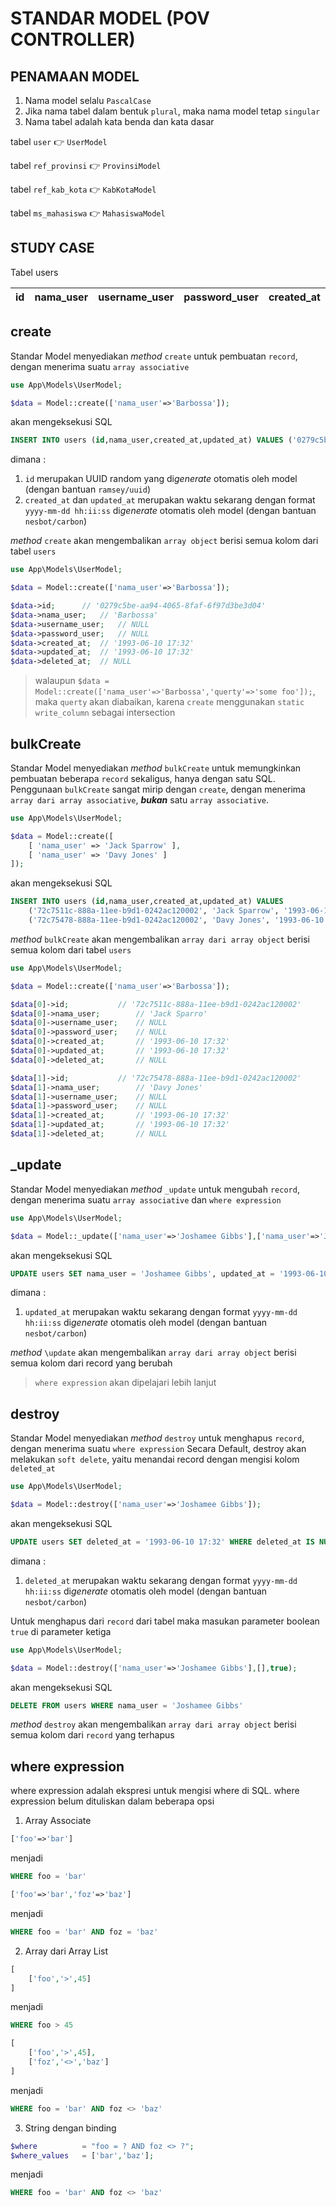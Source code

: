 # STANDAR MODEL (POV CONTROLLER)


## PENAMAAN MODEL
1. Nama model selalu `PascalCase`
2. Jika nama tabel dalam bentuk `plural`, maka nama model tetap `singular`
3. Nama tabel adalah kata benda dan kata dasar

tabel `user` :point_right: `UserModel`

tabel `ref_provinsi` :point_right: `ProvinsiModel`

tabel `ref_kab_kota` :point_right: `KabKotaModel`

tabel `ms_mahasiswa` :point_right: `MahasiswaModel`

## STUDY CASE
Tabel users

|id|nama_user|username_user|password_user|created_at|updated_at|deleted_at|
|--|--|--|--|--|--|--|

## create
Standar Model menyediakan *method* `create` untuk pembuatan `record`, dengan menerima suatu `array associative`
```php
use App\Models\UserModel;

$data = Model::create(['nama_user'=>'Barbossa']);
```
akan mengeksekusi SQL
```sql
INSERT INTO users (id,nama_user,created_at,updated_at) VALUES ('0279c5be-aa94-4065-8faf-6f97d3be3d04', 'Barbossa', '1993-06-10 17:32', '1993-06-10 17:32')
```
dimana :
1. `id` merupakan UUID random yang di*generate* otomatis oleh model (dengan bantuan `ramsey/uuid`)
2. `created_at` dan `updated_at` merupakan waktu sekarang dengan format `yyyy-mm-dd hh:ii:ss` di*generate* otomatis oleh model (dengan bantuan `nesbot/carbon`)

*method* `create` akan mengembalikan `array object` berisi semua kolom dari tabel `users`
```php
use App\Models\UserModel;

$data = Model::create(['nama_user'=>'Barbossa']);

$data->id;		// '0279c5be-aa94-4065-8faf-6f97d3be3d04'
$data->nama_user;	// 'Barbossa'
$data->username_user;	// NULL
$data->password_user;	// NULL
$data->created_at;	// '1993-06-10 17:32'
$data->updated_at;	// '1993-06-10 17:32'
$data->deleted_at;	// NULL
```

>
> walaupun `$data = Model::create(['nama_user'=>'Barbossa','querty'=>'some foo']);`, maka `querty` akan diabaikan, karena `create` menggunakan `static write_column` sebagai intersection
>

## bulkCreate
Standar Model menyediakan *method* `bulkCreate` untuk memungkinkan pembuatan beberapa `record` sekaligus, hanya dengan satu SQL.
Penggunaan `bulkCreate` sangat mirip dengan `create`, dengan menerima `array dari array associative`, ***bukan*** satu `array associative`.
```php
use App\Models\UserModel;

$data = Model::create([
	[ 'nama_user' => 'Jack Sparrow' ],
	[ 'nama_user' => 'Davy Jones' ]
]);
```
akan mengeksekusi SQL
```sql
INSERT INTO users (id,nama_user,created_at,updated_at) VALUES
	('72c7511c-888a-11ee-b9d1-0242ac120002', 'Jack Sparrow', '1993-06-10 17:32', '1993-06-10 17:32'),
	('72c75478-888a-11ee-b9d1-0242ac120002', 'Davy Jones', '1993-06-10 17:32', '1993-06-10 17:32'),
```
*method* `bulkCreate` akan mengembalikan `array dari array object` berisi semua kolom dari tabel `users`
```php
use App\Models\UserModel;

$data = Model::create(['nama_user'=>'Barbossa']);

$data[0]->id;			// '72c7511c-888a-11ee-b9d1-0242ac120002'
$data[0]->nama_user;		// 'Jack Sparro'
$data[0]->username_user;	// NULL
$data[0]->password_user;	// NULL
$data[0]->created_at;		// '1993-06-10 17:32'
$data[0]->updated_at;		// '1993-06-10 17:32'
$data[0]->deleted_at;		// NULL

$data[1]->id;			// '72c75478-888a-11ee-b9d1-0242ac120002'
$data[1]->nama_user;		// 'Davy Jones'
$data[1]->username_user;	// NULL
$data[1]->password_user;	// NULL
$data[1]->created_at;		// '1993-06-10 17:32'
$data[1]->updated_at;		// '1993-06-10 17:32'
$data[1]->deleted_at;		// NULL
```

## \_update
Standar Model menyediakan *method* `_update` untuk mengubah `record`, dengan menerima suatu `array associative` dan `where expression`
```php
use App\Models\UserModel;

$data = Model::_update(['nama_user'=>'Joshamee Gibbs'],['nama_user'=>'Jack Sparrow']);
```
akan mengeksekusi SQL
```sql
UPDATE users SET nama_user = 'Joshamee Gibbs', updated_at = '1993-06-10 17:32' WHERE deleted_at IS NULL AND (nama_user = 'Jack Sparrow')
```
dimana :
1. `updated_at` merupakan waktu sekarang dengan format `yyyy-mm-dd hh:ii:ss` di*generate* otomatis oleh model (dengan bantuan `nesbot/carbon`)

*method* `\update` akan mengembalikan `array dari array object` berisi semua kolom dari record yang berubah

>
>	`where expression` akan dipelajari lebih lanjut
>

## destroy
Standar Model menyediakan *method* `destroy` untuk menghapus `record`, dengan menerima suatu `where expression`
Secara Default, destroy akan melakukan `soft delete`, yaitu menandai record dengan mengisi kolom `deleted_at`
```php
use App\Models\UserModel;

$data = Model::destroy(['nama_user'=>'Joshamee Gibbs']);
```
akan mengeksekusi SQL
```sql
UPDATE users SET deleted_at = '1993-06-10 17:32' WHERE deleted_at IS NULL AND (nama_user = 'Joshamee Gibbs')
```
dimana :
1. `deleted_at` merupakan waktu sekarang dengan format `yyyy-mm-dd hh:ii:ss` di*generate* otomatis oleh model (dengan bantuan `nesbot/carbon`)

Untuk menghapus dari `record` dari tabel maka masukan parameter boolean `true` di parameter ketiga
```php
use App\Models\UserModel;

$data = Model::destroy(['nama_user'=>'Joshamee Gibbs'],[],true);
```
akan mengeksekusi SQL
```sql
DELETE FROM users WHERE nama_user = 'Joshamee Gibbs'
```

*method* `destroy` akan mengembalikan `array dari array object` berisi semua kolom dari `record` yang terhapus

## where expression
where expression adalah ekspresi untuk mengisi where di SQL. where expression belum dituliskan dalam beberapa opsi

1. Array Associate

```php
['foo'=>'bar']
```
menjadi
```sql
WHERE foo = 'bar'
```

```php
['foo'=>'bar','foz'=>'baz']
```
menjadi
```sql
WHERE foo = 'bar' AND foz = 'baz'
```

2. Array dari Array List

```php
[
	['foo','>',45]
]
```
menjadi
```sql
WHERE foo > 45
```

```php
[
	['foo','>',45],
	['foz','<>','baz']
]
```
menjadi
```sql
WHERE foo = 'bar' AND foz <> 'baz'
```

3. String dengan binding
```php
$where 			= "foo = ? AND foz <> ?";
$where_values 	= ['bar','baz'];
```

menjadi
```sql
WHERE foo = 'bar' AND foz <> 'baz'
```